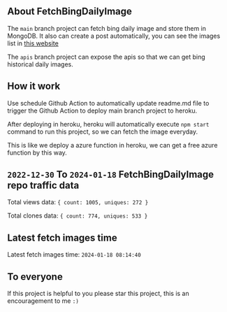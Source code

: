 ## About FetchBingDailyImage

The `main` branch project can fetch bing daily image and store them in MongoDB.
It also can create a post automatically, you can see the images list in [this website](https://oursalbum.netlify.app)

The `apis` branch project can expose the apis so that we can get bing historical daily images.

## How it work

Use schedule Github Action to automatically update readme.md file to trigger the Github Action to deploy main branch project to heroku.

After deploying in heroku, heroku will automatically execute `npm start` command to run this project, so we can fetch the image everyday.

This is like we deploy a azure function in heroku, we can get a free azure function by this way.

## `2022-12-30` To `2024-01-18` FetchBingDailyImage repo traffic data

Total views data: `{ count: 1005, uniques: 272 }`

Total clones data: `{ count: 774, uniques: 533 }`

## Latest fetch images time

Latest fetch images time: `2024-01-18 08:14:40`

## To everyone

If this project is helpful to you please star this project, this is an encouragement to me `:)`



